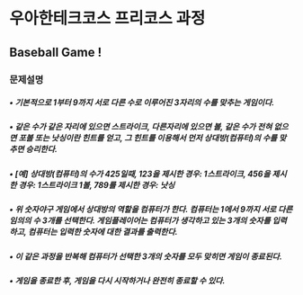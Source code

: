 # 우아한테크코스 프리코스 과정
## Baseball Game !
### 문제설명
##### • 기본적으로 1부터 9까지 서로 다른 수로 이루어진 3자리의 수를 맞추는 게임이다.
##### • 같은 수가 같은 자리에 있으면 스트라이크, 다른자리에 있으면 볼, 같은 수가 전혀 없으면 포볼 또는 낫싱이란 힌트를 얻고, 그 힌트를 이용해서 먼저 상대방(컴퓨터)의 수를 맞추면 승리한다.
##### • [예] 상대방(컴퓨터)의 수가 425일때, 123을 제시한 경우: 1스트라이크, 456을 제시한 경우: 1스트라이크 1볼, 789를 제시한 경우: 낫싱
##### • 위 숫자야구 게임에서 상대방의 역할을 컴퓨터가 한다. 컴퓨터는 1에서 9까지 서로 다른 임의의 수 3개를 선택한다. 게임플레이어는 컴퓨터가 생각하고 있는 3개의 숫자를 입력하고, 컴퓨터는 입력한 숫자에 대한 결과를 출력한다.
##### • 이 같은 과정을 반복해 컴퓨터가 선택한 3개의 숫자를 모두 맞히면 게임이 종료된다.
##### • 게임을 종료한 후, 게임을 다시 시작하거나 완전히 종료할 수 있다.